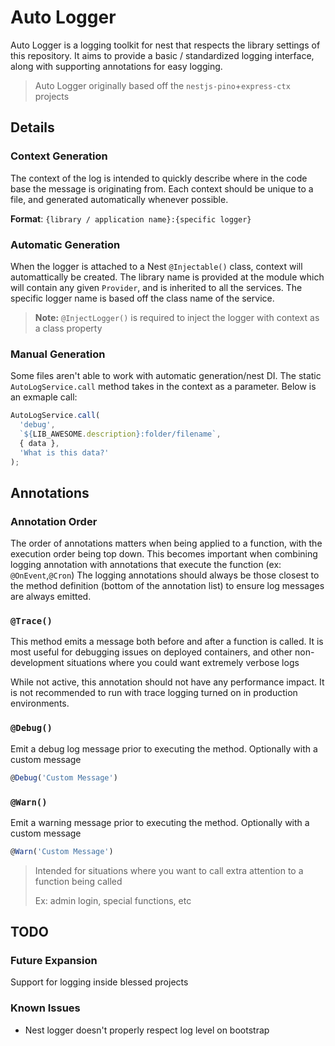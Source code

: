 # Auto Logger

Auto Logger is a logging toolkit for nest that respects the library settings of this repository.
It aims to provide a basic / standardized logging interface, along with supporting annotations for easy logging.

> Auto Logger originally based off the `nestjs-pino`+`express-ctx` projects

## Details

### Context Generation

The context of the log is intended to quickly describe where in the code base the message is originating from.
Each context should be unique to a file, and generated automatically whenever possible.

**Format**: `{library / application name}:{specific logger}`

### Automatic Generation

When the logger is attached to a Nest `@Injectable()` class, context will automattically be created.
The library name is provided at the module which will contain any given `Provider`, and is inherited to all the services.
The specific logger name is based off the class name of the service.

> **Note:** `@InjectLogger()` is required to inject the logger with context as a class property

### Manual Generation

Some files aren't able to work with automatic generation/nest DI.
The static `AutoLogService.call` method takes in the context as a parameter.
Below is an exmaple call:

```typescript
AutoLogService.call(
  'debug',
  `${LIB_AWESOME.description}:folder/filename`,
  { data },
  'What is this data?'
);
```

## Annotations

### Annotation Order

The order of annotations matters when being applied to a function, with the execution order being top down.
This becomes important when combining logging annotation with annotations that execute the function (ex: `@OnEvent`,`@Cron`)
The logging annotations should always be those closest to the method definition (bottom of the annotation list) to ensure log messages are always emitted.

### `@Trace()`

This method emits a message both before and after a function is called.
It is most useful for debugging issues on deployed containers, and other non-development situations where you could want extremely verbose logs

While not active, this annotation should not have any performance impact.
It is not recommended to run with trace logging turned on in production environments.

### `@Debug()`

Emit a debug log message prior to executing the method. Optionally with a custom message

```typescript
@Debug('Custom Message')
```

### `@Warn()`

Emit a warning message prior to executing the method. Optionally with a custom message

```typescript
@Warn('Custom Message')
```

> Intended for situations where you want to call extra attention to a function being called
>
> Ex: admin login, special functions, etc

## TODO

### Future Expansion

Support for logging inside blessed projects

### Known Issues

- Nest logger doesn't properly respect log level on bootstrap
